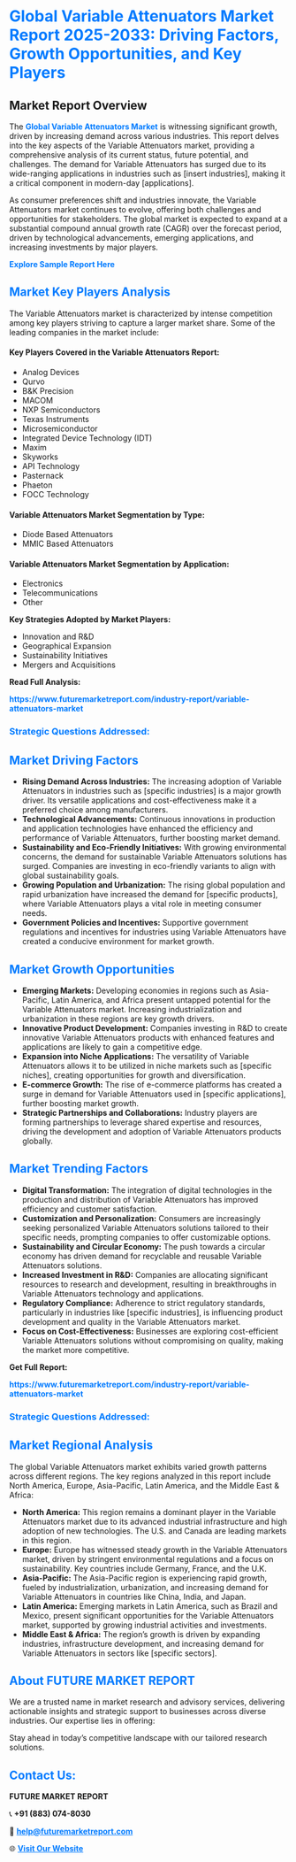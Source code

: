 <h1 style="color: #007BFF;">Global Variable Attenuators Market Report 2025-2033: Driving Factors, Growth Opportunities, and Key Players</h1>

<section id="overview">
<h2>Market Report Overview</h2>
<p>The <a href="https://www.futuremarketreport.com/industry-report/variable-attenuators-market" style="color: #007BFF; text-decoration: none;"><strong>Global Variable Attenuators Market</strong></a> is witnessing significant growth, driven by increasing demand across various industries. This report delves into the key aspects of the Variable Attenuators market, providing a comprehensive analysis of its current status, future potential, and challenges. The demand for Variable Attenuators has surged due to its wide-ranging applications in industries such as [insert industries], making it a critical component in modern-day [applications].</p>
<p>As consumer preferences shift and industries innovate, the Variable Attenuators market continues to evolve, offering both challenges and opportunities for stakeholders. The global market is expected to expand at a substantial compound annual growth rate (CAGR) over the forecast period, driven by technological advancements, emerging applications, and increasing investments by major players.</p>
</section>

<section id="overview">
<p><a href="https://www.futuremarketreport.com/request-sample/reportId=76240" style="color: #007BFF; text-decoration: none;"><strong>Explore Sample Report Here</strong></a></p>
</section>

<section id="key-players">
<h2 style="color: #007BFF;">Market Key Players Analysis</h2>
<p>The Variable Attenuators market is characterized by intense competition among key players striving to capture a larger market share. Some of the leading companies in the market include:</p>
<h4>Key Players Covered in the Variable Attenuators Report:</h4>
<ul><li>Analog Devices</li><li>Qurvo</li><li>B&amp;K Precision</li><li>MACOM</li><li>NXP Semiconductors</li><li>Texas Instruments</li><li>Microsemiconductor</li><li>Integrated Device Technology (IDT)</li><li>Maxim</li><li>Skyworks</li><li>API Technology</li><li>Pasternack</li><li>Phaeton</li><li>FOCC Technology</li></ul>
<h4>Variable Attenuators Market Segmentation by Type:</h4>
<ul><li>Diode Based Attenuators</li><li>MMIC Based Attenuators</li></ul>

<h4>Variable Attenuators Market Segmentation by Application:</h4>
<ul><li>Electronics</li><li>Telecommunications</li><li>Other</li></ul>
<p><strong>Key Strategies Adopted by Market Players:</strong></p>
<ul>
<li>Innovation and R&D</li>
<li>Geographical Expansion</li>
<li>Sustainability Initiatives</li>
<li>Mergers and Acquisitions</li>
</ul>
</section>

<section>
<p><strong>Read Full Analysis: </strong></p><a href="https://www.futuremarketreport.com/industry-report/variable-attenuators-market" style="color: #007BFF; text-decoration: none;"><strong>https://www.futuremarketreport.com/industry-report/variable-attenuators-market</strong></a>
<h3 style="color: #007BFF;">Strategic Questions Addressed:</h3>
</section>

<section id="driving-factors">
<h2 style="color: #007BFF;">Market Driving Factors</h2>
<ul>
<li><strong>Rising Demand Across Industries:</strong> The increasing adoption of Variable Attenuators in industries such as [specific industries] is a major growth driver. Its versatile applications and cost-effectiveness make it a preferred choice among manufacturers.</li>
<li><strong>Technological Advancements:</strong> Continuous innovations in production and application technologies have enhanced the efficiency and performance of Variable Attenuators, further boosting market demand.</li>
<li><strong>Sustainability and Eco-Friendly Initiatives:</strong> With growing environmental concerns, the demand for sustainable Variable Attenuators solutions has surged. Companies are investing in eco-friendly variants to align with global sustainability goals.</li>
<li><strong>Growing Population and Urbanization:</strong> The rising global population and rapid urbanization have increased the demand for [specific products], where Variable Attenuators plays a vital role in meeting consumer needs.</li>
<li><strong>Government Policies and Incentives:</strong> Supportive government regulations and incentives for industries using Variable Attenuators have created a conducive environment for market growth.</li>
</ul>
</section>

<section id="growth-opportunities">
<h2 style="color: #007BFF;">Market Growth Opportunities</h2>
<ul>
<li><strong>Emerging Markets:</strong> Developing economies in regions such as Asia-Pacific, Latin America, and Africa present untapped potential for the Variable Attenuators market. Increasing industrialization and urbanization in these regions are key growth drivers.</li>
<li><strong>Innovative Product Development:</strong> Companies investing in R&D to create innovative Variable Attenuators products with enhanced features and applications are likely to gain a competitive edge.</li>
<li><strong>Expansion into Niche Applications:</strong> The versatility of Variable Attenuators allows it to be utilized in niche markets such as [specific niches], creating opportunities for growth and diversification.</li>
<li><strong>E-commerce Growth:</strong> The rise of e-commerce platforms has created a surge in demand for Variable Attenuators used in [specific applications], further boosting market growth.</li>
<li><strong>Strategic Partnerships and Collaborations:</strong> Industry players are forming partnerships to leverage shared expertise and resources, driving the development and adoption of Variable Attenuators products globally.</li>
</ul>
</section>

<section id="trending-factors">
<h2 style="color: #007BFF;">Market Trending Factors</h2>
<ul>
<li><strong>Digital Transformation:</strong> The integration of digital technologies in the production and distribution of Variable Attenuators has improved efficiency and customer satisfaction.</li>
<li><strong>Customization and Personalization:</strong> Consumers are increasingly seeking personalized Variable Attenuators solutions tailored to their specific needs, prompting companies to offer customizable options.</li>
<li><strong>Sustainability and Circular Economy:</strong> The push towards a circular economy has driven demand for recyclable and reusable Variable Attenuators solutions.</li>
<li><strong>Increased Investment in R&D:</strong> Companies are allocating significant resources to research and development, resulting in breakthroughs in Variable Attenuators technology and applications.</li>
<li><strong>Regulatory Compliance:</strong> Adherence to strict regulatory standards, particularly in industries like [specific industries], is influencing product development and quality in the Variable Attenuators market.</li>
<li><strong>Focus on Cost-Effectiveness:</strong> Businesses are exploring cost-efficient Variable Attenuators solutions without compromising on quality, making the market more competitive.</li>
</ul>
</section>

<section>
<p><strong>Get Full Report: </strong></p><a href="https://www.futuremarketreport.com/industry-report/variable-attenuators-market" style="color: #007BFF; text-decoration: none;"><strong>https://www.futuremarketreport.com/industry-report/variable-attenuators-market</strong></a>
<h3 style="color: #007BFF;">Strategic Questions Addressed:</h3>
</section>


<section id="regional-analysis">
<h2 style="color: #007BFF;">Market Regional Analysis</h2>
<p>The global Variable Attenuators market exhibits varied growth patterns across different regions. The key regions analyzed in this report include North America, Europe, Asia-Pacific, Latin America, and the Middle East & Africa:</p>
<ul>
<li><strong>North America:</strong> This region remains a dominant player in the Variable Attenuators market due to its advanced industrial infrastructure and high adoption of new technologies. The U.S. and Canada are leading markets in this region.</li>
<li><strong>Europe:</strong> Europe has witnessed steady growth in the Variable Attenuators market, driven by stringent environmental regulations and a focus on sustainability. Key countries include Germany, France, and the U.K.</li>
<li><strong>Asia-Pacific:</strong> The Asia-Pacific region is experiencing rapid growth, fueled by industrialization, urbanization, and increasing demand for Variable Attenuators in countries like China, India, and Japan.</li>
<li><strong>Latin America:</strong> Emerging markets in Latin America, such as Brazil and Mexico, present significant opportunities for the Variable Attenuators market, supported by growing industrial activities and investments.</li>
<li><strong>Middle East & Africa:</strong> The region’s growth is driven by expanding industries, infrastructure development, and increasing demand for Variable Attenuators in sectors like [specific sectors].</li>
</ul>
</section>

<footer>
<h2 style="color: #007BFF;">About FUTURE MARKET REPORT</h2>
<p>We are a trusted name in market research and advisory services, delivering actionable insights and strategic support to businesses across diverse industries. Our expertise lies in offering:</p>

<p>Stay ahead in today’s competitive landscape with our tailored research solutions.</p>

<h2 style="color: #007BFF;">Contact Us:</h2>
<p><strong>FUTURE MARKET REPORT</strong></p>
<p>📞 <strong>+91 (883) 074-8030</strong></p>
<p>📧 <strong><a href="mailto:help@futuremarketreport.com" style="color: #007BFF;">help@futuremarketreport.com</a></strong></p>
<p>🌐 <strong><a href="https://www.futuremarketreport.com/" style="color: #007BFF;">Visit Our Website</a></strong></p>
</footer>
